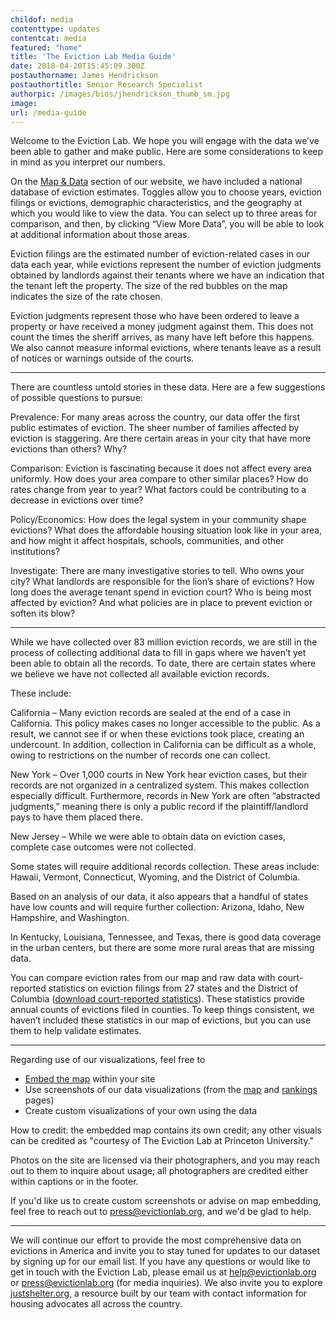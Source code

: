 ```yaml
---
childof: media
contenttype: updates
contentcat: media
featured: "home"
title: 'The Eviction Lab Media Guide'
date: 2018-04-20T15:45:09.300Z
postauthorname: James Hendrickson
postauthortitle: Senior Research Specialist
authorpic: /images/bios/jhendrickson_thumb_sm.jpg
image: 
url: /media-guide
---
```

Welcome to the Eviction Lab. We hope you will engage with the data we’ve been able to gather and make public. Here are some considerations to keep in mind as you interpret our numbers.

On the <a href="/map" target="_blank">Map &amp; Data</a> section of our website, we have included a national database of eviction estimates. Toggles allow you to choose years, eviction filings or evictions, demographic characteristics, and the geography at which you would like to view the data. You can select up to three areas for comparison, and then, by clicking “View More Data”, you will be able to look at additional information about those areas.

<span class="ital">Eviction filings</span> are the estimated number of eviction-related cases in our data each year, while evictions represent the number of eviction judgments obtained by landlords against their tenants where we have an indication that the tenant left the property. The size of the red bubbles on the map indicates the size of the rate chosen.

<span class="ital">Eviction judgments</span> represent those who have been ordered to leave a property or have received a money judgment against them. This does not count the times the sheriff arrives, as many have left before this happens. We also cannot measure informal evictions, where tenants leave as a result of notices or warnings outside of the courts.

<hr />

There are countless untold stories in these data. Here are a few suggestions of possible questions to pursue:

<span class="ak-bold">Prevalence:</span> For many areas across the country, our data offer the first public estimates of eviction. The sheer number of families affected by eviction is staggering. Are there certain areas in your city that have more evictions than others? Why? 

<span class="ak-bold">Comparison:</span> Eviction is fascinating because it does not affect every area uniformly. How does your area compare to other similar places? How do rates change from year to year? What factors could be contributing to a decrease in evictions over time?

<span class="ak-bold">Policy/Economics:</span> How does the legal system in your community shape evictions? What does the affordable housing situation look like in your area, and how might it affect hospitals, schools, communities, and other institutions? 

<span class="ak-bold">Investigate:</span> There are many investigative stories to tell. Who owns your city? What landlords are responsible for the lion’s share of evictions? How long does the average tenant spend in eviction court? Who is being most affected by eviction? And what policies are in place to prevent eviction or soften its blow?

<hr />

While we have collected over 83 million eviction records, we are still in the process of collecting additional data to fill in gaps where we haven’t yet been able to obtain all the records. To date, there are certain states where we believe we have not collected all available eviction records.

These include:

<span class="ak-bold">California</span> – Many eviction records are sealed at the end of a case in California. This policy makes cases no longer accessible to the public. As a result, we cannot see if or when these evictions took place, creating an undercount. In addition, collection in California can be difficult as a whole, owing to restrictions on the number of records one
can collect.

<span class="ak-bold">New York</span> – Over 1,000 courts in New York hear eviction cases, but their records are not organized in a centralized system. This makes collection especially difficult. Furthermore, records in New York are often “abstracted judgments,” meaning there is only a public record if the plaintiff/landlord pays to have them placed there.

<span class="ak-bold">New Jersey</span> – While we were able to obtain data on eviction cases, complete case outcomes were not collected.

Some states will require additional records collection. These areas include: <span class="ak-bold">Hawaii</span>, <span class="ak-bold">Vermont</span>, <span class="ak-bold">Connecticut</span>, <span class="ak-bold">Wyoming</span>, and <span class="ak-bold">the District of Columbia</span>.

Based on an analysis of our data, it also appears that a handful of states have low counts and will require further collection: <span class="ak-bold">Arizona</span>, <span class="ak-bold">Idaho</span>, <span class="ak-bold">New Hampshire</span>, and <span class="ak-bold">Washington</span>.

In <span class="ak-bold">Kentucky</span>, <span class="ak-bold">Louisiana</span>, <span class="ak-bold">Tennessee</span>, and <span class="ak-bold">Texas</span>, there is good data coverage in the urban centers, but there are some more rural areas that are missing data.

You can compare eviction rates from our map and raw data with court-reported statistics on eviction filings from 27 states and the District of Columbia (<a href="https://data-downloads.evictionlab.org/court-reported-stats/ExtStatsFull.xlsx" target="_blank">download court-reported statistics</a>). These statistics provide annual counts of evictions filed in counties. To keep things consistent, we haven’t included these statistics in our map of evictions, but you can use them to help validate estimates.

<hr />

Regarding use of our visualizations, feel free to 

+ <a href="/help-faq/#map-embed" target="_blank">Embed the map</a> within your site 
+ Use screenshots of our data visualizations (from the <a href="/map" target="_blank">map</a> and <a href="/rankings" target="_blank">rankings</a> pages)
+ Create custom visualizations of your own using the data

How to credit: the embedded map contains its own credit; any other visuals can be credited as "courtesy of The Eviction Lab at Princeton University."

Photos on the site are licensed via their photographers, and you may reach out to them to inquire about usage; all photographers are credited either within captions or in the footer.

If you'd like us to create custom screenshots or advise on map embedding, feel free to reach out to <a href="mailto:press@evictionlab.org">press@evictionlab.org</a>, and we'd be glad to help.

<hr />

We will continue our effort to provide the most comprehensive data on evictions in America and invite you to stay tuned for updates to our dataset by signing up for our email list. If you have any questions or would like to get in touch with the Eviction Lab, please email us at
<a href="mailto:help@evictionlab.org" target="_blank">help@evictionlab.org</a> or <a href="mailto:press@evictionlab.org" target="_blank">press@evictionlab.org</a> (for media inquiries). We also invite you to explore <a href="https://justshelter.org" target="_blank">justshelter.org</a>, a resource built by our team with contact information for housing advocates all across the country.
